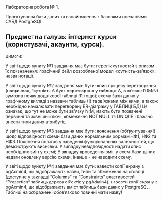 Лабораторна робота № 1.

Проектування бази даних та ознайомлення з базовими операціями СУБД PostgreSQL

Предметна галузь: інтернет курси (користувачі, акаунти, курси).
---------------------------------------------------------------------------------
Вимоги:

У звіті щодо пункту №1 завдання має бути:
перелік сутностей з описом їх призначення;
графічний файл розробленої моделі «сутність-зв’язок»;
назва нотації.

У звіті щодо пункту №2 завдання має бути:
опис процесу перетворення (наприклад, “сутність А було перетворено у таблицю А, а зв’язок R (M:N) зумовив появу додаткової таблиці R1 тощо);
схему бази даних у графічному вигляді з назвами таблиць (!) та зв’язками між ними, а також  необхідно намалювати перетворену ER-діаграму у ТАБЛИЦІ БД! Це означає, що тут не може бути зв'язку N:M, мають бути позначені первинні та зовнішні ключі, обмеження NOT NULL та UNIQUE і бажано внести типи даних атрибутів.

У звіті щодо пункту №3 завдання має бути:
пояснення (обґрунтування!) щодо відповідності схеми бази даних нормальним формам НФ1, НФ2 та НФ3. Пояснення полягає у наведенні функціональних залежностей, що демонструють висновки. У випадку невідповідності надати опис необхідних змін у схемі;
У випадку проведення змін у схемі бази даних надати оновлену версію схеми, інакше - не наводити схему.

У звіті щодо пункту №4 завдання має бути:
навести копії екрану з pgAdmin4, що відображають назви, типи та обмеження на стовпці (доступне у закладці “Columns” та “Constraints” властивостей “Properties” таблиць дерева об’єктів у pgAdmin4);
навести копії екрану з pgAdmin4, що відображають вміст таблиць бази даних у PostgreSQL. Таблиці на зображенні обов'язково повинні мати назву!
